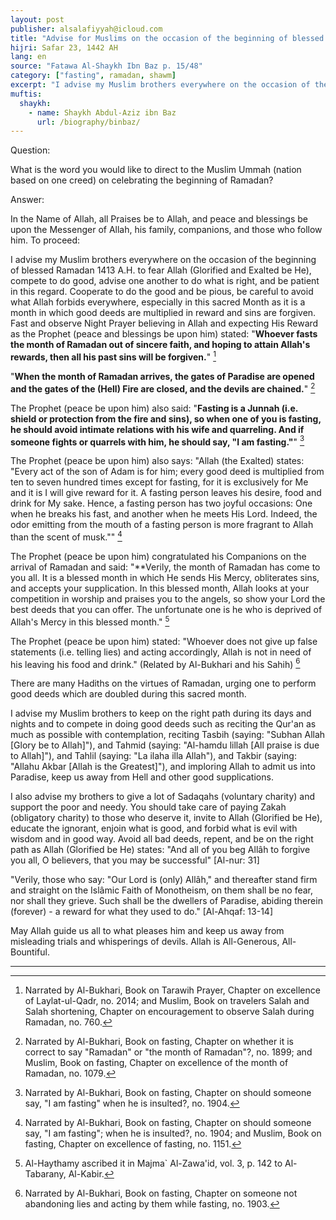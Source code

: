 ```yaml
---
layout: post
publisher: alsalafiyyah@icloud.com
title: "Advise for Muslims on the occasion of the beginning of blessed Ramadan"
hijri: Safar 23, 1442 AH
lang: en
source: "Fatawa Al-Shaykh Ibn Baz p. 15/48"
category: ["fasting", ramadan, shawm]
excerpt: "I advise my Muslim brothers everywhere on the occasion of the beginning of blessed Ramadan 1413 A.H. to fear Allah (Glorified and Exalted be He), compete to do good, advise one another to do what is right, and be patient in this regard. Cooperate to do the good and be pious, be careful to avoid what Allah forbids everywhere."
muftis:
  shaykh: 
    - name: Shaykh Abdul-Aziz ibn Baz
      url: /biography/binbaz/
---
```


Question: 

What is the word you would like to direct to the Muslim Ummah (nation based on one creed) on celebrating the beginning of Ramadan? 

Answer: 

In the Name of Allah, all Praises be to Allah, and peace and blessings be upon the Messenger of Allah, his family, companions, and those who follow him. To proceed:

I advise my Muslim brothers everywhere on the occasion of the beginning of blessed Ramadan 1413 A.H. to fear Allah (Glorified and Exalted be He), compete to do good, advise one another to do what is right, and be patient in this regard. Cooperate to do the good and be pious, be careful to avoid what Allah forbids everywhere, especially in this sacred Month as it is a month in which good deeds are multiplied in reward and sins are forgiven. Fast and observe Night Prayer believing in Allah and expecting His Reward as the Prophet (peace and blessings be upon him) stated: "**Whoever fasts the month of Ramadan out of sincere faith, and hoping to attain Allah's rewards, then all his past sins will be forgiven.**" [^1] 

"**When the month of Ramadan arrives, the gates of Paradise are opened and the gates of the (Hell) Fire are closed, and the devils are chained.**" [^2]

The Prophet (peace be upon him) also said: "**Fasting is a Junnah (i.e. shield or protection from the fire and sins), so when one of you is fasting, he should avoid intimate relations with his wife and quarreling. And if someone fights or quarrels with him, he should say, "I am fasting."**" [^3]

The Prophet (peace be upon him) also says: "Allah (the Exalted) states: "Every act of the son of Adam is for him; every good deed is multiplied from ten to seven hundred times except for fasting, for it is exclusively for Me and it is I will give reward for it. A fasting person leaves his desire, food and drink for My sake. Hence, a fasting person has two joyful occasions: One when he breaks his fast, and another when he meets His Lord. Indeed, the odor emitting from the mouth of a fasting person is more fragrant to Allah than the scent of musk."" [^4]

The Prophet (peace be upon him) congratulated his Companions on the arrival of Ramadan and said: "**Verily, the month of Ramadan has come to you all. It is a blessed month in which He sends His Mercy, obliterates sins, and accepts your supplication. In this blessed month, Allah looks at your competition in worship and praises you to the angels, so show your Lord the best deeds that you can offer. The unfortunate one is he who is deprived of Allah's Mercy in this blessed month." [^5]

The Prophet (peace be upon him) stated: "Whoever does not give up false statements (i.e. telling lies) and acting accordingly, Allah is not in need of his leaving his food and drink." (Related by Al-Bukhari and his Sahih) [^6]

There are many Hadiths on the virtues of Ramadan, urging one to perform good deeds which are doubled during this sacred month.

I advise my Muslim brothers to keep on the right path during its days and nights and to compete in doing good deeds such as reciting the Qur'an as much as possible with contemplation, reciting Tasbih (saying: "Subhan Allah [Glory be to Allah]"), and Tahmid (saying: "Al-hamdu lillah [All praise is due to Allah]"), and Tahlil (saying: "La ilaha illa Allah"), and Takbir (saying: "Allahu Akbar [Allah is the Greatest]"), and imploring Allah to admit us into Paradise, keep us away from Hell and other good supplications.

I also advise my brothers to give a lot of Sadaqahs (voluntary charity) and support the poor and needy. You should take care of paying Zakah (obligatory charity) to those who deserve it, invite to Allah (Glorified be He), educate the ignorant, enjoin what is good, and forbid what is evil with wisdom and in good way. Avoid all bad deeds, repent, and be on the right path as Allah (Glorified be He) states: "And all of you beg Allâh to forgive you all, O believers, that you may be successful" [Al-nur: 31] 

"Verily, those who say: "Our Lord is (only) Allâh," and thereafter stand firm and straight on the Islâmic Faith of Monotheism, on them shall be no fear, nor shall they grieve. Such shall be the dwellers of Paradise, abiding therein (forever) - a reward for what they used to do." [Al-Ahqaf: 13-14]

May Allah guide us all to what pleases him and keep us away from misleading trials and whisperings of devils. Allah is All-Generous, All-Bountiful. 

---

[^1]: Narrated by Al-Bukhari, Book on Tarawih Prayer, Chapter on excellence of Laylat-ul-Qadr, no. 2014; and Muslim, Book on travelers Salah and Salah shortening, Chapter on encouragement to observe Salah during Ramadan, no. 760.
[^2]: Narrated by Al-Bukhari, Book on fasting, Chapter on whether it is correct to say 
"Ramadan" or "the month of Ramadan"?, no. 1899; and Muslim, Book on fasting, Chapter on excellence of the month of Ramadan, no. 1079.
[^3]: Narrated by Al-Bukhari, Book on fasting, Chapter on should someone say, "I am fasting" when he is insulted?, no. 1904.
[^4]: Narrated by Al-Bukhari, Book on fasting, Chapter on should someone say, "I am fasting"; when he is insulted?, no. 1904; and Muslim, Book on fasting, Chapter on excellence of fasting, no. 1151.
[^5]: Al-Haythamy ascribed it in Majma` Al-Zawa'id, vol. 3, p. 142 to Al-Tabarany, Al-Kabir.
[^6]: Narrated by Al-Bukhari, Book on fasting, Chapter on someone not abandoning lies and acting by them while fasting, no. 1903.
